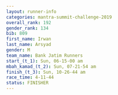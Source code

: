 ```yaml
---
layout: runner-info 
categories: mantra-summit-challenge-2019 
overall_rank: 192
gender_rank: 134
bib: 809
first_name: Irwan
last_name: Arsyad
gender: M
team_name: Bank Jatim Runners
start_(t_1): Sun, 06-15-00 am
mbah_kamad_(t_2): Sun, 07-21-54 am
finish_(t_3): Sun, 10-26-44 am
race_time: 4-11-44
status: FINISHER
---
```

